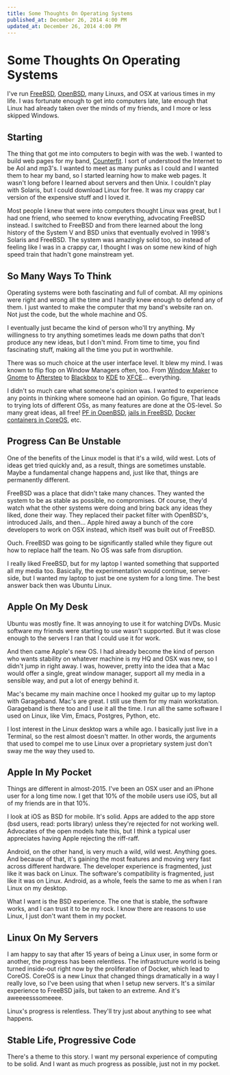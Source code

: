 ```yaml
---
title: Some Thoughts On Operating Systems
published_at: December 26, 2014 4:00 PM
updated_at: December 26, 2014 4:00 PM
---
```


# Some Thoughts On Operating Systems

I've run [FreeBSD](https://www.freebsd.org/), [OpenBSD](https://www.openbsd.org/), many Linuxs, and OSX at various times in my life. I was fortunate enough to get into computers late, late enough that Linux had already taken over the minds of my friends, and I more or less skipped Windows.

## Starting

The thing that got me into computers to begin with was the web. I wanted to build web pages for my band, [Counterfit](http://en.wikipedia.org/wiki/Counterfit). I sort of understood the Internet to be Aol and mp3's. I wanted to meet as many punks as I could and I wanted them to hear my band, so I started learning how to make web pages. It wasn't long before I learned about servers and then Unix. I couldn't play with Solaris, but I could download Linux for free. It was my crappy car version of the expensive stuff and I loved it.

Most people I knew that were into computers thought Linux was great, but I had one friend, who seemed to know everything, advocating FreeBSD instead. I switched to FreeBSD and from there learned about the long history of the System V and BSD unixs that eventually evolved in 1998's Solaris and FreeBSD. The system was amazingly solid too, so instead of feeling like I was in a crappy car, I thought I was on some new kind of high speed train that hadn't gone mainstream yet.

## So Many Ways To Think

Operating systems were both fascinating and full of combat. All my opinions were right and wrong all the time and I hardly knew enough to defend any of them. I just wanted to make the computer that my band's website ran on. Not just the code, but the whole machine and OS.

I eventually just became the kind of person who'll try anything. My willingness to try anything sometimes leads me down paths that don't produce any new ideas, but I don't mind. From time to time, you find fascinating stuff, making all the time you put in worthwhile.

There was so much choice at the user interface level. It blew my mind. I was known to flip flop on Window Managers often, too. From [Window Maker](http://windowmaker.org/) to [Gnome](http://www.gnome.org/) to [Afterstep](http://www.afterstep.org/) to [Blackbox](http://xwinman.org/blackbox.php) to [KDE](https://www.kde.org/) to [XFCE](http://www.xfce.org/)... everything.

I didn't so much care what someone's opinion was. I wanted to experience any points in thinking where someone had an opinion. Go figure, That leads to trying lots of different OSs, as many features are done at the OS-level. So many great ideas, all free! [PF in OpenBSD](http://www.openbsd.org/faq/pf/), [jails in FreeBSD](https://www.freebsd.org/doc/handbook/jails.html), [Docker containers in CoreOS](https://coreos.com/using-coreos/docker/), etc.

## Progress Can Be Unstable

One of the benefits of the Linux model is that it's a wild, wild west. Lots of ideas get tried quickly and, as a result, things are sometimes unstable. Maybe a fundamental change happens and, just like that, things are permanently different.

FreeBSD was a place that didn't take many chances. They wanted the system to be as stable as possible, no compromises. Of course, they'd watch what the other systems were doing and bring back any ideas they liked, done their way. They replaced their packet filter with OpenBSD's, introduced Jails, and then... Apple hired away a bunch of the core developers to work on OSX instead, which itself was built out of FreeBSD.

Ouch. FreeBSD was going to be significantly stalled while they figure out how to replace half the team. No OS was safe from disruption.

I really liked FreeBSD, but for my laptop I wanted something that supported all my media too. Basically, the experimentation would continue, server-side, but I wanted my laptop to just be one system for a long time. The best answer back then was Ubuntu Linux.

## Apple On My Desk

Ubuntu was mostly fine. It was annoying to use it for watching DVDs. Music software my friends were starting to use wasn't supported. But it was close enough to the servers I ran that I could use it for work.

And then came Apple's new OS. I had already become the kind of person who wants stability on whatever machine is my HQ and OSX was new, so I didn't jump in right away. I was, however, pretty into the idea that a Mac would offer a single, great window manager, support all my media in a sensible way, and put a lot of energy behind it.

Mac's became my main machine once I hooked my guitar up to my laptop with Garageband. Mac's are great. I still use them for my main workstation. Garageband is there too and I use it all the time. I run all the same software I used on Linux, like Vim, Emacs, Postgres, Python, etc.

I lost interest in the Linux desktop wars a while ago. I basically just live in a Terminal, so the rest almost doesn't matter. In other words, the arguments that used to compel me to use Linux over a proprietary system just don't sway me the way they used to.

## Apple In My Pocket

Things are different in almost-2015. I've been an OSX user and an iPhone user for a long time now. I get that 10% of the mobile users use iOS, but all of my friends are in that 10%.

I look at iOS as BSD for mobile. It's solid. Apps are added to the app store (bsd users, read: ports library) unless they're rejected for not working well. Advocates of the open models hate this, but I think a typical user appreciates having Apple rejecting the riff-raff.

Android, on the other hand, is very much a wild, wild west. Anything goes. And because of that, it's gaining the most features and moving very fast across different hardware. The developer experience is fragmented, just like it was back on Linux. The software's compatibility is fragmented, just like it was on Linux. Android, as a whole, feels the same to me as when I ran Linux on my desktop.

What I want is the BSD experience. The one that is stable, the software works, and I can trust it to be my rock. I know there are reasons to use Linux, I just don't want them in my pocket.

## Linux On My Servers

I am happy to say that after 15 years of being a Linux user, in some form or another, the progress has been relentless. The infrastructure world is being turned inside-out right now by the proliferation of Docker, which lead to CoreOS. CoreOS is a new Linux that changed things dramatically in a way I really love, so I've been using that when I setup new servers. It's a similar experience to FreeBSD jails, but taken to an extreme. And it's aweeeesssomeeee.

Linux's progress is relentless. They'll try just about anything to see what happens.

## Stable Life, Progressive Code

There's a theme to this story. I want my personal experience of computing to be solid. And I want as much progress as possible, just not in my pocket.
